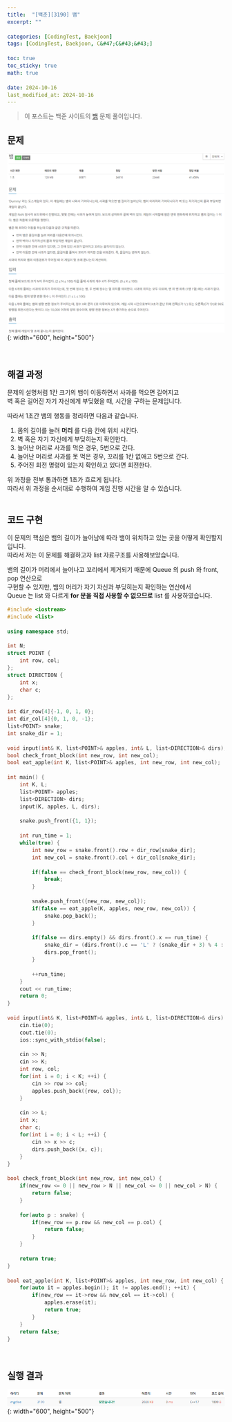 ```yaml
---
title:  "[백준][3190] 뱀"
excerpt: ""

categories: [CodingTest, Baekjoon]
tags: [CodingTest, Baekjoon, C&#47;C&#43;&#43;]

toc: true
toc_sticky: true
math: true
 
date: 2024-10-16
last_modified_at: 2024-10-16
---
```


> 이 포스트는 백준 사이트의 [뱀](https://www.acmicpc.net/problem/3190) 문제 풀이입니다.  

## 문제

![문제](/assets/img/Boj/뱀_문제.png){: width="600", height="500"}  

<br/>

## 해결 과정

문제의 설명처럼 1칸 크기의 뱀이 이동하면서 사과를 먹으면 길어지고  
벽 혹은 길어진 자기 자신에게 부딪혔을 때, 시간을 구하는 문제입니다.  

따라서 1초간 뱀의 행동을 정리하면 다음과 같습니다.  

1. 몸의 길이를 늘려 **머리** 를 다음 칸에 위치 시킨다.  
2. 벽 혹은 자기 자신에게 부딪히는지 확인한다.  
3. 늘어난 머리로 사과를 먹은 경우, 5번으로 간다.  
4. 늘어난 머리로 사과를 못 먹은 경우, 꼬리를 1칸 없애고 5번으로 간다.  
5. 주어진 회전 명령이 있는지 확인하고 있다면 회전한다.

위 과정을 전부 통과하면 1초가 흐르게 됩니다.  
따라서 위 과정을 순서대로 수행하여 게임 진행 시간을 알 수 있습니다.  
<br/>

## 코드 구현

이 문제의 핵심은 뱀의 길이가 늘어남에 따라 뱀이 위치하고 있는 곳을 어떻게 확인할지 입니다.  
따라서 저는 이 문제를 해결하고자 list 자료구조를 사용해보았습니다.  

뱀의 길이가 머리에서 늘어나고 꼬리에서 제거되기 때문에 Queue 의 push 와 front, pop 연산으로  
구현할 수 있지만, 뱀의 머리가 자기 자신과 부딪히는지 확인하는 연산에서  
Queue 는 list 와 다르게 **for 문을 직접 사용할 수 없으므로** list 를 사용하였습니다.  

```c++
#include <iostream>
#include <list>

using namespace std;

int N;
struct POINT {
	int row, col;
};
struct DIRECTION {
	int x;
	char c;
};

int dir_row[4]{-1, 0, 1, 0};
int dir_col[4]{0, 1, 0, -1};
list<POINT> snake;
int snake_dir = 1;

void input(int& K, list<POINT>& apples, int& L, list<DIRECTION>& dirs);
bool check_front_block(int new_row, int new_col);
bool eat_apple(int K, list<POINT>& apples, int new_row, int new_col);

int main() {
	int K, L;
	list<POINT> apples;
	list<DIRECTION> dirs;
	input(K, apples, L, dirs);

	snake.push_front({1, 1});

	int run_time = 1;
	while(true) {
		int new_row = snake.front().row + dir_row[snake_dir];
		int new_col = snake.front().col + dir_col[snake_dir];

		if(false == check_front_block(new_row, new_col)) {
			break;
		}

		snake.push_front({new_row, new_col});
		if(false == eat_apple(K, apples, new_row, new_col)) {
			snake.pop_back();
		}

		if(false == dirs.empty() && dirs.front().x == run_time) {
			snake_dir = (dirs.front().c == 'L' ? (snake_dir + 3) % 4 : (snake_dir + 1) % 4);
			dirs.pop_front();
		}

		++run_time;
	}
	cout << run_time;
	return 0;
}

void input(int& K, list<POINT>& apples, int& L, list<DIRECTION>& dirs) {
	cin.tie(0);
	cout.tie(0);
	ios::sync_with_stdio(false);

	cin >> N;
	cin >> K;
	int row, col;
	for(int i = 0; i < K; ++i) {
		cin >> row >> col;
		apples.push_back({row, col});
	}

	cin >> L;
	int x;
	char c;
	for(int i = 0; i < L; ++i) {
		cin >> x >> c;
		dirs.push_back({x, c});
	}
}

bool check_front_block(int new_row, int new_col) {
	if(new_row <= 0 || new_row > N || new_col <= 0 || new_col > N) {
		return false;
	}

	for(auto p : snake) {
		if(new_row == p.row && new_col == p.col) {
			return false;
		}
	}

	return true;
}

bool eat_apple(int K, list<POINT>& apples, int new_row, int new_col) {
	for(auto it = apples.begin(); it != apples.end(); ++it) {
		if(new_row == it->row && new_col == it->col) {
			apples.erase(it);
			return true;
		}
	}
	return false;
}
```

<br/>

## 실행 결과

![결과](/assets/img/Boj/뱀_결과.png){: width="600", height="500"}  
